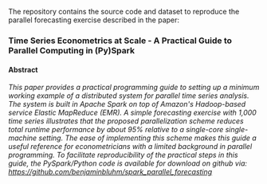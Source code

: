 The repository contains the source code and dataset to reproduce the parallel forecasting exercise described in the paper:

### Time Series Econometrics at Scale - A Practical Guide to Parallel Computing in (Py)Spark

#### Abstract
*This paper provides a practical programming guide to setting up a minimum working example of a distributed system for parallel time series analysis. The system is built in Apache Spark on top of Amazon's Hadoop-based service Elastic MapReduce (EMR). A simple forecasting exercise with 1,000 time series illustrates that the proposed parallelization scheme reduces total runtime performance by about 95\% relative to a single-core single-machine setting. The ease of implementing this scheme makes this guide a useful reference for econometricians with a limited background in parallel programming. To facilitate reproducibility of the practical steps in this guide, the PySpark/Python code is available for download on github via: https://github.com/benjaminbluhm/spark_parallel_forecasting*





